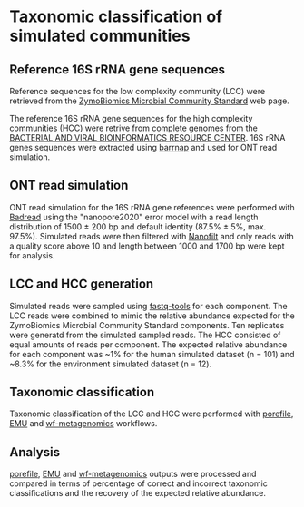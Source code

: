 # Taxonomic classification of simulated communities

## **Reference 16S rRNA gene sequences**
Reference sequences for the low complexity community (LCC) were retrieved from the [ZymoBiomics Microbial Community Standard](https://files.zymoresearch.com/protocols/_d6300_zymobiomics_microbial_community_standard.pdf) web page.

The reference 16S rRNA gene sequences for the high complexity communities (HCC) were retrive from complete genomes from the [BACTERIAL AND VIRAL BIOINFORMATICS RESOURCE CENTER](https://www.bv-brc.org/view/Bacteria/2#view_tab=genomes). 16S rRNA genes sequences were extracted using [barrnap](https://github.com/tseemann/barrnap) and used for ONT read simulation.

## **ONT read simulation**
ONT read simulation for the 16S rRNA gene references were performed with [Badread](https://github.com/rrwick/Badread) using the "nanopore2020" error model with a read length distribution of 1500 ± 200 bp and default identity (87.5% ± 5%, max. 97.5%).
Simulated reads were then filtered with [Nanofilt](https://github.com/wdecoster/nanofilt) and only reads with a quality score above 10 and length between 1000 and 1700 bp were kept for analysis.

## **LCC and HCC generation**
Simulated reads were sampled using [fastq-tools](https://github.com/dcjones/fastq-tools) for each component. The LCC reads were combined to mimic the relative abundance expected for the ZymoBiomics Microbial Community Standard components. Ten replicates were generatd from the simulated sampled reads. 
The HCC consisted of equal amounts of reads per component. The expected relative abundance for each component was ~1% for the human simulated dataset (n = 101) and ~8.3% for the environment simulated dataset (n = 12).

## **Taxonomic classification**
Taxonomic classification of the LCC and HCC were performed with [porefile](https://github.com/microgenlab/porefile), [EMU](https://gitlab.com/treangenlab/emu) and [wf-metagenomics](https://github.com/epi2me-labs/wf-metagenomics) workflows.

## **Analysis**
[porefile](https://github.com/microgenlab/porefile), [EMU](https://gitlab.com/treangenlab/emu) and [wf-metagenomics](https://github.com/epi2me-labs/wf-metagenomics) outputs were processed and compared in terms of percentage of correct and incorrect taxonomic classifications and the recovery of the expected relative abundance.
